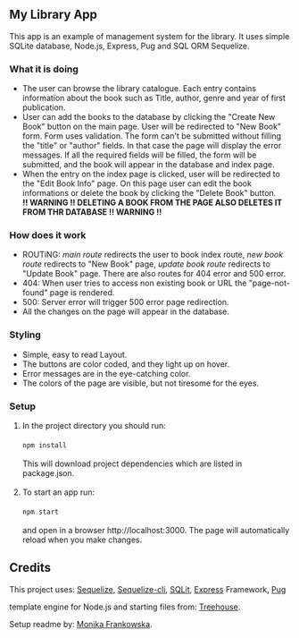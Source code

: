 ## My Library App

This app is an example of management system for the library. It uses simple SQLite  database, Node.js, Express, Pug and SQL ORM Sequelize. 

### What it is doing

- The user can browse the library catalogue. Each entry contains information about the book such as Title, author, genre and year of first publication.
- User can add the books to the database by clicking the "Create New Book" button on the main page. User will be redirected to "New Book" form.
  Form uses validation. The form can't be submitted without filling the "title" or "author" fields. In that case the page will display the error messages.
  If all the required fields will be filled, the form will be submitted, and the book will appear in the database and index page.
- When the entry on the index page is clicked, user will be redirected to the "Edit Book Info" page. On this page user can edit the book informations or delete the book by clicking the "Delete Book" button. <br>
  **!! WARNING !! DELETING A BOOK FROM THE PAGE ALSO DELETES IT FROM THR DATABASE !! WARNING !!**

### How does it work
- ROUTiNG: _main route_ redirects the user to book index route, _new book route_ redirects to "New Book" page, _update book route_ redirects to "Update Book" page. There are also routes for 404 error and 500 error.
- 404: When user tries to access non existing book or URL the "page-not-found" page is rendered.
- 500: Server error will trigger 500 error page redirection.
- All the changes on the page will appear in the database.

### Styling 
- Simple, easy to read Layout.
- The buttons are color coded, and they light up on hover.
- Error messages are in the eye-catching color.
- The colors of the page are visible, but not tiresome for the eyes.

### Setup
1. In the project directory you should run:<br/><br/>
`npm install`<br/><br/> This will download project dependencies which are listed in package.json.<br/><br/>
2. To start an app run:<br/><br/>
    `npm start`<br/><br/>
    and open in a browser http://localhost:3000. The page will automatically reload when you make changes.
    
## Credits
This project uses:
[Sequelize](https://sequelize.org), 
[Sequelize-cli](https://www.npmjs.com/package/sequelize-cli), 
[SQLit](https://www.sqlite.org/index.html), 
[Express](https://expressjs.com) Framework,
[Pug](https://pugjs.org/api/getting-started.html) 

template engine for Node.js and starting files from: [Treehouse](https://teamtreehouse.com). 

Setup readme by: [Monika Frankowska](https://github.com/monifra).  

     

 
